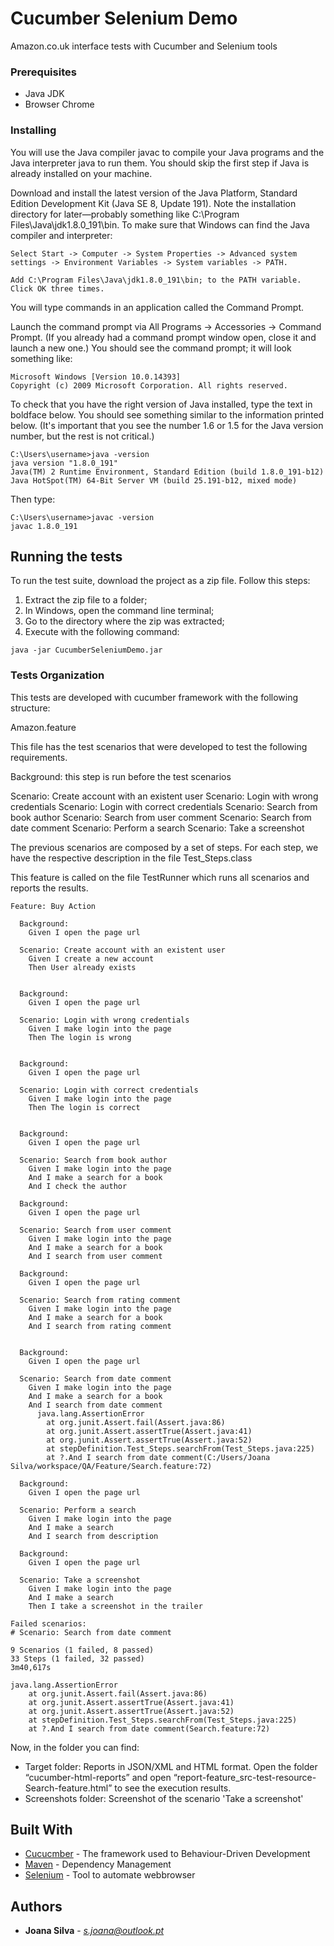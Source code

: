 # Cucumber Selenium Demo

Amazon.co.uk interface tests with Cucumber and Selenium tools

### Prerequisites

- Java JDK
- Browser Chrome 

### Installing

You will use the Java compiler javac to compile your Java programs and the Java interpreter java to run them. You should skip the first step if Java is already installed on your machine.

Download and install the latest version of the Java Platform, Standard Edition Development Kit (Java SE 8, Update 191). Note the installation directory for later—probably something like C:\Program Files\Java\jdk1.8.0_191\bin.
To make sure that Windows can find the Java compiler and interpreter:
```
Select Start -> Computer -> System Properties -> Advanced system settings -> Environment Variables -> System variables -> PATH.

Add C:\Program Files\Java\jdk1.8.0_191\bin; to the PATH variable.
Click OK three times.
```

You will type commands in an application called the Command Prompt.

Launch the command prompt via All Programs -> Accessories -> Command Prompt. (If you already had a command prompt window open, close it and launch a new one.) You should see the command prompt; it will look something like:
```
Microsoft Windows [Version 10.0.14393]
Copyright (c) 2009 Microsoft Corporation. All rights reserved.
```

To check that you have the right version of Java installed, type the text in boldface below. You should see something similar to the information printed below. (It's important that you see the number 1.6 or 1.5 for the Java version number, but the rest is not critical.)

```
C:\Users\username>java -version
java version "1.8.0_191"
Java(TM) 2 Runtime Environment, Standard Edition (build 1.8.0_191-b12)
Java HotSpot(TM) 64-Bit Server VM (build 25.191-b12, mixed mode)
```

Then type:
```
C:\Users\username>javac -version
javac 1.8.0_191
```

## Running the tests

To run the test suite, download the project as a zip file.
Follow this steps:

1. Extract the zip file to a folder;
2. In Windows, open the command line terminal;
2. Go to the directory where the zip was extracted;
4. Execute with the following command:

```
java -jar CucumberSeleniumDemo.jar
```

### Tests Organization

This tests are developed with cucumber framework with the following structure:

Amazon.feature

This file has the test scenarios that were developed to test the following requirements. 

Background: this step is run before the test scenarios

Scenario: Create account with an existent user
Scenario: Login with wrong credentials
Scenario: Login with correct credentials
Scenario: Search from book author
Scenario: Search from user comment
Scenario: Search from date comment
Scenario: Perform a search
Scenario: Take a screenshot 

The previous scenarios are composed by a set of steps. For each step, we have the respective description in the file Test_Steps.class


This feature is called on the file TestRunner which runs all scenarios and reports the results.

```
Feature: Buy Action

  Background:                 
    Given I open the page url 

  Scenario: Create account with an existent user 
    Given I create a new account                 
    Then User already exists                    


  Background:         
    Given I open the page url 

  Scenario: Login with wrong credentials 
    Given I make login into the page    
    Then The login is wrong            


  Background:                
    Given I open the page url 

  Scenario: Login with correct credentials 
    Given I make login into the page      
    Then The login is correct           


  Background:                 
    Given I open the page url 

  Scenario: Search from book author  
    Given I make login into the page 
    And I make a search for a book  
    And I check the author          

  Background:                 
    Given I open the page url 

  Scenario: Search from user comment 
    Given I make login into the page 
    And I make a search for a book 
    And I search from user comment 

  Background:                
    Given I open the page url

  Scenario: Search from rating comment 
    Given I make login into the page   
    And I make a search for a book     
    And I search from rating comment  


  Background:              
    Given I open the page url 

  Scenario: Search from date comment 
    Given I make login into the page
    And I make a search for a book 
    And I search from date comment 
      java.lang.AssertionError
      	at org.junit.Assert.fail(Assert.java:86)
      	at org.junit.Assert.assertTrue(Assert.java:41)
      	at org.junit.Assert.assertTrue(Assert.java:52)
      	at stepDefinition.Test_Steps.searchFrom(Test_Steps.java:225)
      	at ?.And I search from date comment(C:/Users/Joana Silva/workspace/QA/Feature/Search.feature:72)

  Background:                
    Given I open the page url

  Scenario: Perform a search      
    Given I make login into the page 
    And I make a search              
    And I search from description   

  Background:                
    Given I open the page url 

  Scenario: Take a screenshot             
    Given I make login into the page       
    And I make a search                     
    Then I take a screenshot in the trailer 

Failed scenarios:
# Scenario: Search from date comment

9 Scenarios (1 failed, 8 passed)
33 Steps (1 failed, 32 passed)
3m40,617s

java.lang.AssertionError
	at org.junit.Assert.fail(Assert.java:86)
	at org.junit.Assert.assertTrue(Assert.java:41)
	at org.junit.Assert.assertTrue(Assert.java:52)
	at stepDefinition.Test_Steps.searchFrom(Test_Steps.java:225)
	at ?.And I search from date comment(Search.feature:72)
```

Now, in the folder you can find:
- Target folder: Reports in JSON/XML and HTML format. Open the folder “cucumber-html-reports” and open “report-feature_src-test-resource-Search-feature.html” to see the execution results.
- Screenshots folder: Screenshot of the scenario 'Take a screenshot'


## Built With

* [Cucucmber](https://cucumber.io/) - The framework used to Behaviour-Driven Development
* [Maven](https://maven.apache.org/) - Dependency Management
* [Selenium](https://www.seleniumhq.org/) - Tool to automate webbrowser


## Authors

* **Joana Silva** - *s.joana@outlook.pt*

